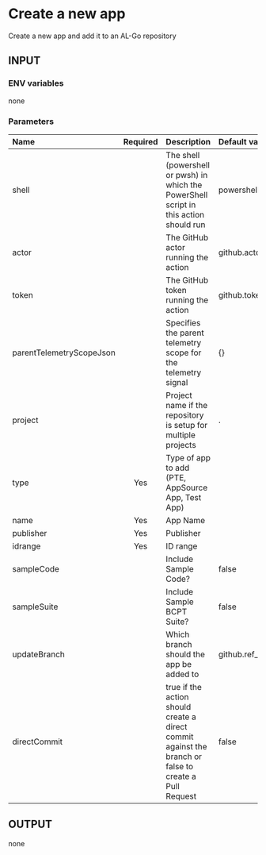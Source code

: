 # Create a new app

Create a new app and add it to an AL-Go repository

## INPUT

### ENV variables

none

### Parameters

| Name | Required | Description | Default value |
| :-- | :-: | :-- | :-- |
| shell | | The shell (powershell or pwsh) in which the PowerShell script in this action should run | powershell |
| actor | | The GitHub actor running the action | github.actor |
| token | | The GitHub token running the action | github.token |
| parentTelemetryScopeJson | | Specifies the parent telemetry scope for the telemetry signal | {} |
| project | | Project name if the repository is setup for multiple projects | . |
| type | Yes | Type of app to add (PTE, AppSource App, Test App) | |
| name | Yes | App Name | |
| publisher | Yes | Publisher | |
| idrange | Yes | ID range | |
| sampleCode | | Include Sample Code? | false |
| sampleSuite | | Include Sample BCPT Suite? | false |
| updateBranch | | Which branch should the app be added to | github.ref_name |
| directCommit | | true if the action should create a direct commit against the branch or false to create a Pull Request | false |

## OUTPUT

none
